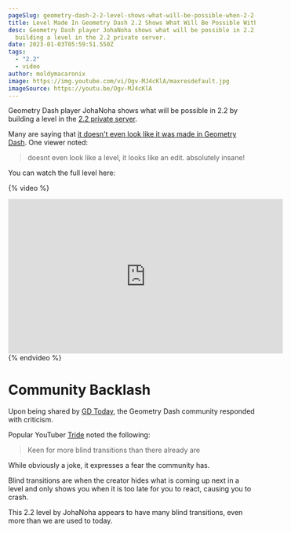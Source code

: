 ```yaml
---
pageSlug: geometry-dash-2-2-level-shows-what-will-be-possible-when-2-2-releases
title: Level Made In Geometry Dash 2.2 Shows What Will Be Possible With The Update
desc: Geometry Dash player JohaNoha shows what will be possible in 2.2 by
  building a level in the 2.2 private server.
date: 2023-01-03T05:59:51.550Z
tags:
  - "2.2"
  - video
author: moldymacaronix
image: https://img.youtube.com/vi/Ogv-MJ4cKlA/maxresdefault.jpg
imageSource: https://youtu.be/Ogv-MJ4cKlA
---
```

Geometry Dash player JohaNoha shows what will be possible in 2.2 by building a level in the [2.2 private server](/posts/geometry-dash-2-2-private-server-download-install/).

Many are saying that [it doesn't even look like it was made in Geometry Dash](https://youtu.be/Ogv-MJ4cKlA). One viewer noted:

> doesnt even look like a level, it looks like an edit. absolutely insane!

You can watch the full level here:

{% video %}
<iframe width="560" height="315" src="https://www.youtube.com/embed/Ogv-MJ4cKlA" title="YouTube video player" frameborder="0" allow="accelerometer; autoplay; clipboard-write; encrypted-media; gyroscope; picture-in-picture" allowfullscreen></iframe>
{% endvideo %}

# Community Backlash

Upon being shared by [GD Today](https://twitter.com/today_gd/status/1545084552686731264), the Geometry Dash community responded with criticism.

Popular YouTuber [Tride](https://twitter.com/TriDeapthBear/status/1545132564956041221) noted the following:

> Keen for more blind transitions than there already are

While obviously a joke, it expresses a fear the community has.

Blind transitions are when the creator hides what is coming up next in a level and only shows you when it is too late for you to react, causing you to crash.

This 2.2 level by JohaNoha appears to have many blind transitions, even more than we are used to today.

